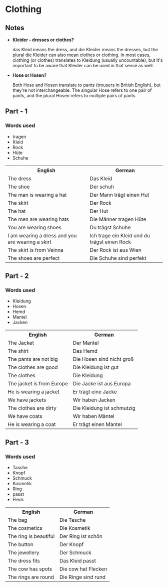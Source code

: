 # Clothing

## Notes

* **Kleider - dresses or clothes?**

    das Kleid means the dress, and die Kleider means the dresses, but the plural die Kleider can also mean clothes or clothing. In most cases, clothing (or clothes) translates to Kleidung (usually uncountable), but It's important to be aware that Kleider can be used in that sense as well.


* **Hose or Hosen?**

    Both Hose and Hosen translate to pants (trousers in British English), but they're not interchangeable. The singular Hose refers to one pair of pants, and the plural Hosen refers to multiple pairs of pants.

## Part - 1

### Words used
+ tragen
+ Kleid
+ Rock
+ Hüte
+ Schuhe

<table>
	<tr>
        <th>English</th>
        <th>German</th>
    </tr>
    <tr>
        <td>The dress</td>
        <td>Das Kleid</td>
    </tr>
    <tr>
        <td>The shoe</td>
        <td>Der schuh</td>
    </tr>
    <tr>
        <td>The man is wearing a hat</td>
        <td>Der Mann trägt einen Hut</td>
    </tr>
    <tr>
        <td>The skirt</td>
        <td>Der Rock</td>
    </tr>
    <tr>
        <td>The hat</td>
        <td>Der Hut</td>
    </tr>
    <tr>
        <td>The men are wearing hats</td>
        <td>Die Männer tragen Hüte</td>
    </tr>
    <tr>
        <td>You are wearing shoes</td>
        <td>Du trägst Schuhe</td>
    </tr>
    <tr>
        <td>I am wearing a dress and you are wearing a skirt</td>
        <td>Ich trage ein Kleid und du trägst einen Rock</td>
    </tr>
    <tr>
        <td>The skirt is from Veinna</td>
        <td>Der Rock ist aus Wien</td>
    </tr>
    <tr>
        <td>The shoes are perfect</td>
        <td>Die Schuhe sind perfekt</td>
    </tr>
</table>

## Part - 2

### Words used
+ Kleidung
+ Hosen
+ Hemd
+ Mantel
+ Jacken

<table>
    <tr>
        <th>English</th>
        <th>German</th>
    </tr>
    <tr>
        <td>The Jacket</td>
        <td>Der Mantel</td>
    </tr>
    <tr>
        <td>The shirt</td>
        <td>Das Hemd</td>
    </tr>
    <tr>
        <td>The pants are not big</td>
        <td>Die Hosen sind nicht groß</td>
    </tr>
    <tr>
        <td>The clothes are good</td>
        <td>Die Kleidung ist gut</td>
    </tr>
    <tr>
        <td>The clothes</td>
        <td>Die Kleidung</td>
    </tr>
    <tr>
        <td>The jacket is from Europe</td>
        <td>Die Jacke ist aus Europa</td>
    </tr>
    <tr>
        <td>He is wearing a jacket</td>
        <td>Er trägt eine Jacke</td>
    </tr>
    <tr>
        <td>We have jackets</td>
        <td>Wir haben Jacken</td>
    </tr>
    <tr>
        <td>The clothes are dirty</td>
        <td>Die Kleidung ist schmutzig</td>
    </tr>
        <tr>
        <td>We have coats</td>
        <td>Wir haben Mäntel</td>
    </tr>
        <tr>
        <td>He is wearing a coat</td>
        <td>Er trägt einen Mantel</td>
    </tr>
</table>

## Part - 3

### Words used
+ Tasche
+ Knopf
+ Schmuck
+ Kosmetik
+ Ring
+ passt
+ Fleck

<table>
    <tr>
        <th>English</th>
        <th>German</th>
    </tr>
    <tr>
        <td>The bag</td>
        <td>Die Tasche</td>
    </tr>
    <tr>
        <td>The cosmetics</td>
        <td>Die Kosmetik</td>
    </tr>
    <tr>
        <td>The ring is beautiful</td>
        <td>Der Ring ist schön</td>
    </tr>
    <tr>
        <td>The button</td>
        <td>Der Knopf</td>
    </tr>
    <tr>
        <td>The jewellery</td>
        <td>Der Schmuck</td>
    </tr>
    <tr>
        <td>The dress fits</td>
        <td>Das Kleid passt</td>
    </tr>
    <tr>
        <td>The cow has spots</td>
        <td>Die cow hat Flecken</td>
    </tr>
    <tr>
        <td>The rings are round</td>
        <td>Die Ringe sind rund</td>
    </tr>
</table>
